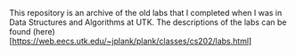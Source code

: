This repository is an archive of the old labs that I completed when I was in Data Structures and Algorithms at UTK.
The descriptions of the labs can be found (here)[https://web.eecs.utk.edu/~jplank/plank/classes/cs202/labs.html]
